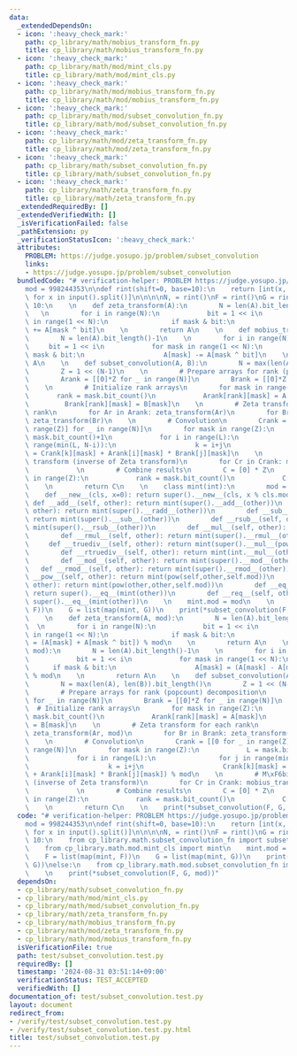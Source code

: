 ```yaml
---
data:
  _extendedDependsOn:
  - icon: ':heavy_check_mark:'
    path: cp_library/math/mobius_transform_fn.py
    title: cp_library/math/mobius_transform_fn.py
  - icon: ':heavy_check_mark:'
    path: cp_library/math/mod/mint_cls.py
    title: cp_library/math/mod/mint_cls.py
  - icon: ':heavy_check_mark:'
    path: cp_library/math/mod/mobius_transform_fn.py
    title: cp_library/math/mod/mobius_transform_fn.py
  - icon: ':heavy_check_mark:'
    path: cp_library/math/mod/subset_convolution_fn.py
    title: cp_library/math/mod/subset_convolution_fn.py
  - icon: ':heavy_check_mark:'
    path: cp_library/math/mod/zeta_transform_fn.py
    title: cp_library/math/mod/zeta_transform_fn.py
  - icon: ':heavy_check_mark:'
    path: cp_library/math/subset_convolution_fn.py
    title: cp_library/math/subset_convolution_fn.py
  - icon: ':heavy_check_mark:'
    path: cp_library/math/zeta_transform_fn.py
    title: cp_library/math/zeta_transform_fn.py
  _extendedRequiredBy: []
  _extendedVerifiedWith: []
  _isVerificationFailed: false
  _pathExtension: py
  _verificationStatusIcon: ':heavy_check_mark:'
  attributes:
    PROBLEM: https://judge.yosupo.jp/problem/subset_convolution
    links:
    - https://judge.yosupo.jp/problem/subset_convolution
  bundledCode: "# verification-helper: PROBLEM https://judge.yosupo.jp/problem/subset_convolution\n\
    mod = 998244353\n\ndef rint(shift=0, base=10):\n    return [int(x, base) + shift\
    \ for x in input().split()]\n\n\n\nN, = rint()\nF = rint()\nG = rint()\nif N <\
    \ 10:\n    \n    def zeta_transform(A):\n        N = len(A).bit_length()-1\n \
    \   \n        for i in range(N):\n            bit = 1 << i\n            for mask\
    \ in range(1 << N):\n                if mask & bit:\n                    A[mask]\
    \ += A[mask ^ bit]\n    \n        return A\n    \n    def mobius_transform(A):\n\
    \        N = len(A).bit_length()-1\n    \n        for i in range(N):\n       \
    \     bit = 1 << i\n            for mask in range(1 << N):\n                if\
    \ mask & bit:\n                    A[mask] -= A[mask ^ bit]\n    \n        return\
    \ A\n    \n    def subset_convolution(A, B):\n        N = max(len(A), len(B)).bit_length()\n\
    \        Z = 1 << (N-1)\n    \n        # Prepare arrays for rank (popcount) decomposition\n\
    \        Arank = [[0]*Z for _ in range(N)]\n        Brank = [[0]*Z for _ in range(N)]\n\
    \    \n        # Initialize rank arrays\n        for mask in range(Z):\n     \
    \       rank = mask.bit_count()\n            Arank[rank][mask] = A[mask]\n   \
    \         Brank[rank][mask] = B[mask]\n    \n        # Zeta transform for each\
    \ rank\n        for Ar in Arank: zeta_transform(Ar)\n        for Br in Brank:\
    \ zeta_transform(Br)\n    \n        # Convolution\n        Crank = [[0 for _ in\
    \ range(Z)] for _ in range(N)]\n        for mask in range(Z):\n            L =\
    \ mask.bit_count()+1\n            for i in range(L):\n                for j in\
    \ range(min(L, N-i)):\n                    k = i+j\n                    Crank[k][mask]\
    \ = Crank[k][mask] + Arank[i][mask] * Brank[j][mask]\n    \n        # M\xF6bius\
    \ transform (inverse of Zeta transform)\n        for Cr in Crank: mobius_transform(Cr)\n\
    \            \n        # Combine results\n        C = [0] * Z\n        for mask\
    \ in range(Z):\n            rank = mask.bit_count()\n            C[mask] = Crank[rank][mask]\n\
    \    \n        return C\n    \n    class mint(int):\n        mod = None\n    \
    \    def __new__(cls, x=0): return super().__new__(cls, x % cls.mod)\n       \
    \ def __add__(self, other): return mint(super().__add__(other))\n        def __radd__(self,\
    \ other): return mint(super().__radd__(other))\n        def __sub__(self, other):\
    \ return mint(super().__sub__(other))\n        def __rsub__(self, other): return\
    \ mint(super().__rsub__(other))\n        def __mul__(self, other): return mint(super().__mul__(other))\n\
    \        def __rmul__(self, other): return mint(super().__rmul__(other))\n   \
    \     def __truediv__(self, other): return mint(super().__mul__(pow(other,-1,self.mod)))\n\
    \        def __rtruediv__(self, other): return mint(int.__mul__(other,pow(self,-1,self.mod)))\n\
    \        def __mod__(self, other): return mint(super().__mod__(other))\n     \
    \   def __rmod__(self, other): return mint(super().__rmod__(other))\n        def\
    \ __pow__(self, other): return mint(pow(self,other,self.mod))\n        def __rpow__(self,\
    \ other): return mint(pow(other,other,self.mod))\n        def __eq__(self, other):\
    \ return super().__eq__(mint(other))\n        def __req__(self, other): return\
    \ super().__eq__(mint(other))\n    \n    mint.mod = mod\n    \n    F = list(map(mint,\
    \ F))\n    G = list(map(mint, G))\n    print(*subset_convolution(F, G))\nelse:\n\
    \    \n    def zeta_transform(A, mod):\n        N = len(A).bit_length()-1\n  \
    \  \n        for i in range(N):\n            bit = 1 << i\n            for mask\
    \ in range(1 << N):\n                if mask & bit:\n                    A[mask]\
    \ = (A[mask] + A[mask ^ bit]) % mod\n    \n        return A\n    \n    def mobius_transform(A,\
    \ mod):\n        N = len(A).bit_length()-1\n    \n        for i in range(N):\n\
    \            bit = 1 << i\n            for mask in range(1 << N):\n          \
    \      if mask & bit:\n                    A[mask] = (A[mask] - A[mask ^ bit])\
    \ % mod\n    \n        return A\n    \n    def subset_convolution(A, B, mod):\n\
    \        N = max(len(A), len(B)).bit_length()\n        Z = 1 << (N-1)\n    \n\
    \        # Prepare arrays for rank (popcount) decomposition\n        Arank = [[0]*Z\
    \ for _ in range(N)]\n        Brank = [[0]*Z for _ in range(N)]\n    \n      \
    \  # Initialize rank arrays\n        for mask in range(Z):\n            rank =\
    \ mask.bit_count()\n            Arank[rank][mask] = A[mask]\n            Brank[rank][mask]\
    \ = B[mask]\n    \n        # Zeta transform for each rank\n        for Ar in Arank:\
    \ zeta_transform(Ar, mod)\n        for Br in Brank: zeta_transform(Br, mod)\n\
    \    \n        # Convolution\n        Crank = [[0 for _ in range(Z)] for _ in\
    \ range(N)]\n        for mask in range(Z):\n            L = mask.bit_count()+1\n\
    \            for i in range(L):\n                for j in range(min(L, N-i)):\n\
    \                    k = i+j\n                    Crank[k][mask] = (Crank[k][mask]\
    \ + Arank[i][mask] * Brank[j][mask]) % mod\n    \n        # M\xF6bius transform\
    \ (inverse of Zeta transform)\n        for Cr in Crank: mobius_transform(Cr, mod)\n\
    \            \n        # Combine results\n        C = [0] * Z\n        for mask\
    \ in range(Z):\n            rank = mask.bit_count()\n            C[mask] = Crank[rank][mask]\n\
    \    \n        return C\n    \n    print(*subset_convolution(F, G, mod))\n"
  code: "# verification-helper: PROBLEM https://judge.yosupo.jp/problem/subset_convolution\n\
    mod = 998244353\n\ndef rint(shift=0, base=10):\n    return [int(x, base) + shift\
    \ for x in input().split()]\n\n\n\nN, = rint()\nF = rint()\nG = rint()\nif N <\
    \ 10:\n    from cp_library.math.subset_convolution_fn import subset_convolution\n\
    \    from cp_library.math.mod.mint_cls import mint\n    mint.mod = mod\n    \n\
    \    F = list(map(mint, F))\n    G = list(map(mint, G))\n    print(*subset_convolution(F,\
    \ G))\nelse:\n    from cp_library.math.mod.subset_convolution_fn import subset_convolution\n\
    \    \n    print(*subset_convolution(F, G, mod))"
  dependsOn:
  - cp_library/math/subset_convolution_fn.py
  - cp_library/math/mod/mint_cls.py
  - cp_library/math/mod/subset_convolution_fn.py
  - cp_library/math/zeta_transform_fn.py
  - cp_library/math/mobius_transform_fn.py
  - cp_library/math/mod/zeta_transform_fn.py
  - cp_library/math/mod/mobius_transform_fn.py
  isVerificationFile: true
  path: test/subset_convolution.test.py
  requiredBy: []
  timestamp: '2024-08-31 03:51:14+09:00'
  verificationStatus: TEST_ACCEPTED
  verifiedWith: []
documentation_of: test/subset_convolution.test.py
layout: document
redirect_from:
- /verify/test/subset_convolution.test.py
- /verify/test/subset_convolution.test.py.html
title: test/subset_convolution.test.py
---
```

